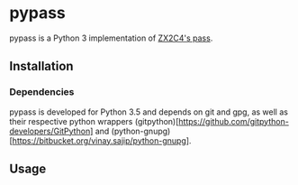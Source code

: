 # pypass

pypass is a Python 3 implementation of
[ZX2C4's pass](http://www.passwordstore.org/).

## Installation

### Dependencies

pypass is developed for Python 3.5 and depends on git and gpg, as well
as their respective python wrappers
(gitpython)[https://github.com/gitpython-developers/GitPython] and
(python-gnupg)[https://bitbucket.org/vinay.sajip/python-gnupg].

## Usage
